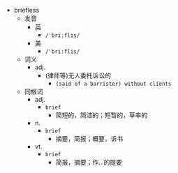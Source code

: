 - briefless
  - 发音
    - 英
      - `/'briːflɪs/`
    - 美
      - `/'bri:flis/`
  - 词义
    - adj.
      - (律师等)无人委托诉讼的
        - `(said of a barrister) without clients `
  - 同根词
    - adj.
      - `brief`
        - 简短的，简洁的；短暂的，草率的
    - n.
      - `brief`
        - 摘要，简报；概要，诉书
    - vt.
      - `brief`
        - 简报，摘要；作…的提要

